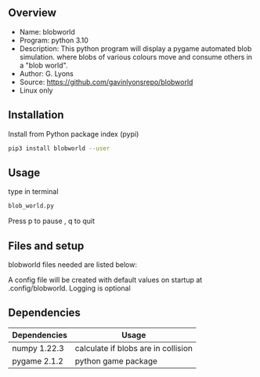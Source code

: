 Overview
--------------------------------------------
* Name: blobworld
* Program: python 3.10
* Description: 
This python program will display a pygame automated blob simulation.
where blobs of various colours move and consume others in a "blob world".
* Author: G. Lyons
* Source: https://github.com/gavinlyonsrepo/blobworld
* Linux only


Installation
---------------------

Install from Python package index (pypi)

```sh
pip3 install blobworld --user
```

Usage
----------------

type in terminal

```sh
blob_world.py
```

Press p to pause , q to quit

Files and setup
-------------------------
blobworld files needed are listed below:

A config file will be created with default values on startup
at .config/blobworld. Logging is optional


Dependencies
-----------------

| Dependencies | Usage |
| ------ | ------ |
| numpy 1.22.3 |  calculate if blobs are in collision |
| pygame 2.1.2 | python game package |


